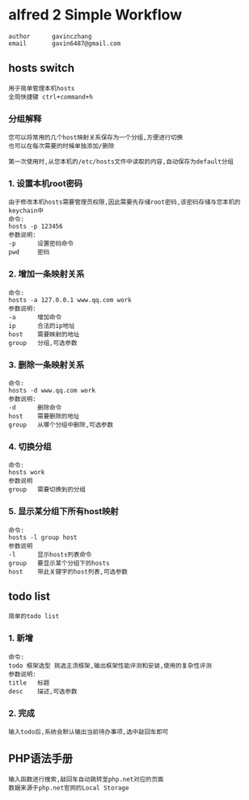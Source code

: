 # alfred 2 Simple Workflow

	author		gavinczhang
	email		gavin6487@gmail.com

## hosts switch

	用于简单管理本机hosts
	全局快捷键 ctrl+command+h

### 分组解释

	您可以将常用的几个host映射关系保存为一个分组,方便进行切换
	也可以在每次需要的时候单独添加/删除

	第一次使用时,从您本机的/etc/hosts文件中读取的内容,自动保存为default分组

### 1. 设置本机root密码

	由于修改本机hosts需要管理员权限,因此需要先存储root密码,该密码存储与您本机的keychain中
	命令:
	hosts -p 123456
	参数说明:
	-p		设置密码命令
	pwd		密码

### 2. 增加一条映射关系

	命令:
	hosts -a 127.0.0.1 www.qq.com work
	参数说明:
	-a		增加命令
	ip		合法的ip地址
	host	需要映射的地址
	group	分组,可选参数

### 3. 删除一条映射关系

	命令:
	hosts -d www.qq.com work
	参数说明:
	-d		删除命令
	host	需要删除的地址
	group	从哪个分组中删除,可选参数

### 4. 切换分组

	命令:
	hosts work
	参数说明
	group	需要切换到的分组

### 5. 显示某分组下所有host映射

	命令:
	hosts -l group host
	参数说明
	-l		显示hosts列表命令
	group	要显示某个分组下的hosts
	host	带此关键字的host列表,可选参数

## todo list
	简单的todo list

### 1. 新增

	命令:
	todo 框架选型 挑选主流框架,输出框架性能评测和安装,使用的复杂性评测
	参数说明:
	title	标题
	desc	描述,可选参数

### 2. 完成

	输入todo后,系统会默认输出当前待办事项,选中敲回车即可

## PHP语法手册
	输入函数进行搜索,敲回车自动跳转至php.net对应的页面
	数据来源于php.net官网的Local Storage
